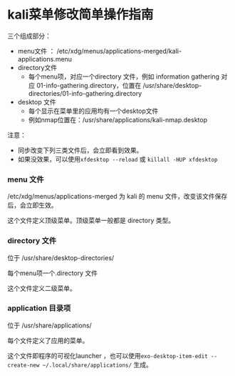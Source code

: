 
# kali菜单修改简单操作指南

三个组成部分：
- menu文件 ： /etc/xdg/menus/applications-merged/kali-applications.menu
- directory文件
  - 每个menu项，对应一个directory 文件，例如 information gathering 对应 01-info-gathering.directory，位置在 /usr/share/desktop-directories/01-info-gathering.directory   
- desktop 文件
  - 每个显示在菜单里的应用均有一个desktop文件
  - 例如nmap位置在：/usr/share/applications/kali-nmap.desktop


注意：
- 同步改变下列三类文件后，会立即看到效果。
- 如果没效果，可以使用`xfdesktop --reload` 或 `killall -HUP xfdesktop`


### menu 文件
/etc/xdg/menus/applications-merged 为 kali 的 menu 文件，改变该文件保存后，会立即生效。

这个文件定义顶级菜单。顶级菜单一般都是 directory 类型。
### directory 文件
位于
/usr/share/desktop-directories/

每个menu项一个.directory  文件

这个文件定义二级菜单。
### application 目录项

位于
/usr/share/applications/

每个文件定义了应用的菜单。


这个文件即程序的可视化launcher ，也可以使用`exo-desktop-item-edit --create-new ~/.local/share/applications/` 生成。
